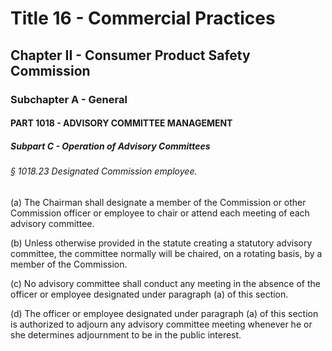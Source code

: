 
# Title 16 - Commercial Practices
## Chapter II - Consumer Product Safety Commission
### Subchapter A - General
#### PART 1018 - ADVISORY COMMITTEE MANAGEMENT
##### Subpart C - Operation of Advisory Committees
###### § 1018.23 Designated Commission employee.

(a) The Chairman shall designate a member of the Commission or other Commission officer or employee to chair or attend each meeting of each advisory committee.

(b) Unless otherwise provided in the statute creating a statutory advisory committee, the committee normally will be chaired, on a rotating basis, by a member of the Commission.

(c) No advisory committee shall conduct any meeting in the absence of the officer or employee designated under paragraph (a) of this section.

(d) The officer or employee designated under paragraph (a) of this section is authorized to adjourn any advisory committee meeting whenever he or she determines adjournment to be in the public interest.
